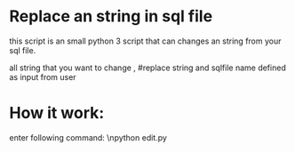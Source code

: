 # Replace an string in sql file 
this script is an small python 3 script that can changes an string from your sql file.

all string that you want to change , #replace string and sqlfile name defined as input from user


# How it work:

enter following command:
\npython edit.py

